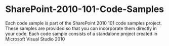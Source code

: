 # SharePoint-2010-101-Code-Samples
Each code sample is part of the SharePoint 2010 101 code samples project. These samples are provided so that you can incorporate them directly in your code. Each code sample consists of a standalone project created in Microsoft Visual Studio 2010
